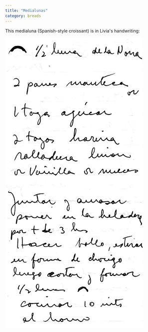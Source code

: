 ```yaml
---
title: "Medialunas"
category: breads
---
```


This medialuna (Spanish-style croissant) is in Livia's handwriting:

![](/images/recipe-medialunas.jpg)
